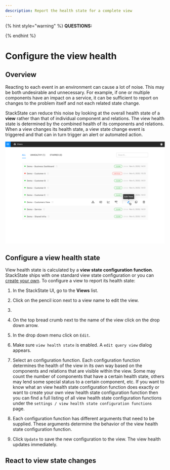 ```yaml
---
description: Report the health state for a complete view
---
```


{% hint style="warning" %}
**QUESTIONS:**

{% endhint %}

# Configure the view health

## Overview

Reacting to each event in an environment can cause a lot of noise. This may be both undesirable and unnecessary. For example, if one or multiple components have an impact on a service, it can be sufficient to report on changes to the problem itself and not each related state change.

StackState can reduce this noise by looking at the overall health state of a **view** rather than that of individual component and relations. The view health state is determined by the combined health of its components and relations. When a view changes its health state, a view state change event is triggered and that can in turn trigger an alert or automated action.

![Views list with view health state](/.gitbook/assets/v41_views_list.png)

## Configure a view health state

View health state is calculated by a **view state configuration function**. StackState ships with one standard view state configuration or you can [create your own](/configure/view_state_configuration). To configure a view to report its health state:

1. In the StackState UI, go to the **Views** list.
2. Click on the pencil icon next to a view name to edit the view.
3.

2. On the top bread crumb next to the name of the view click on the drop down arrow.
3. In the drop down menu click on `Edit`.
4. Make sure `view health state` is enabled. A `edit query view` dialog appears.
5. Select an configuration function. Each configuration function determines the health of the view in its own way based on the components and relations that are visible within the view. Some may count the number of components that have a certain health state, others may lend some special status to a certain component, etc. If you want to know what an view health state configuration function does exactly or want to create your own view health state configuration function then you can find a full listing of all view health state configuration functions under the `settings / view health state configuration functions` page.
6. Each configuration function has different arguments that need to be supplied. These arguments determine the behavior of the view health state configuration function.
7. Click `Update` to save the new configuration to the view. The view health updates immediately.

## React to view state changes